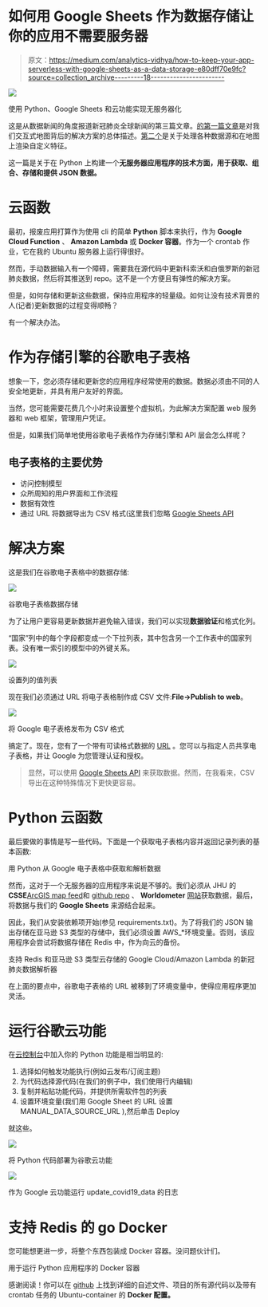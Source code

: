 # 如何用 Google Sheets 作为数据存储让你的应用不需要服务器

> 原文：<https://medium.com/analytics-vidhya/how-to-keep-your-app-serverless-with-google-sheets-as-a-data-storage-e80dff70e9fc?source=collection_archive---------18----------------------->

![](img/995a73d9352a2767a7c26d1d58c00403.png)

使用 Python、Google Sheets 和云功能实现无服务器化

这是从数据新闻的角度报道新冠肺炎全球新闻的第三篇文章。[的第一篇文章](/@joeface/building-a-covid-19-map-using-django-leafletjs-google-spreadsheets-and-s3-cloud-storage-75bb522771f9)是对我们交互式地图背后的解决方案的总体描述。[第二个](/@joeface/extra-f549a4a0fc4f)是关于处理各种数据源和在地图上渲染自定义特征。

这一篇是关于在 Python 上构建一个**无服务器应用程序的技术方面，用于获取、组合、存储和提供 JSON 数据。**

# 云函数

最初，报废应用打算作为使用 cli 的简单 **Python** 脚本来执行，作为 **Google Cloud Function** 、 **Amazon Lambda** 或 **Docker 容器**。作为一个 crontab 作业，它在我的 Ubuntu 服务器上运行得很好。

然而，手动数据输入有一个障碍，需要我在源代码中更新科索沃和白俄罗斯的新冠肺炎数据，然后将其推送到 repo。这不是一个方便且有弹性的解决方案。

但是，如何存储和更新这些数据，保持应用程序的轻量级。如何让没有技术背景的人(记者)更新数据的过程变得顺畅？

有一个解决办法。

# 作为存储引擎的谷歌电子表格

想象一下，您必须存储和更新您的应用程序经常使用的数据。数据必须由不同的人安全地更新，并具有用户友好的界面。

当然，您可能需要花费几个小时来设置整个虚拟机，为此解决方案配置 web 服务器和 web 框架，管理用户凭证。

但是，如果我们简单地使用谷歌电子表格作为存储引擎和 API 层会怎么样呢？

## 电子表格的主要优势

*   访问控制模型
*   众所周知的用户界面和工作流程
*   数据有效性
*   通过 URL 将数据导出为 CSV 格式(这里我们忽略 [Google Sheets API](https://developers.google.com/sheets/api/quickstart/python)

# 解决方案

这是我们在谷歌电子表格中的数据存储:

![](img/20cface44ea39ba4df56a211ea2b0dfd.png)

谷歌电子表格数据存储

为了让用户更容易更新数据并避免输入错误，我们可以实现**数据验证**和格式化列。

“国家”列中的每个字段都变成一个下拉列表，其中包含另一个工作表中的国家列表。没有唯一索引的模型中的外键关系。

![](img/19ad8102ae4b8fffb919094c82014139.png)

设置列的值列表

现在我们必须通过 URL 将电子表格制作成 CSV 文件:**File→Publish to web**。

![](img/a90132c4d83a4febae28d5c30e33ed12.png)

将 Google 电子表格发布为 CSV 格式

搞定了。现在，您有了一个带有可读格式数据的 [URL](https://docs.google.com/spreadsheets/d/e/2PACX-1vSZ_YhO6H0Q-dBX1sifVmDN9nonyx0xBePvqsU6NdsJJVO-B1MdBRXRCjHo9NBlYpl96AZai8_HGXKa/pub?gid=0&single=true&output=csv) 。您可以与指定人员共享电子表格，并让 Google 为您管理认证和授权。

> 显然，可以使用 [Google Sheets API](https://developers.google.com/sheets/api/quickstart/python) 来获取数据。然而，在我看来，CSV 导出在这种特殊情况下更快更容易。

# Python 云函数

最后要做的事情是写一些代码。下面是一个获取电子表格内容并返回记录列表的基本函数:

用 Python 从 Google 电子表格中获取和解析数据

然而，这对于一个无服务器的应用程序来说是不够的。我们必须从 JHU 的**CSSE**[ArcGIS map feed](https://services1.arcgis.com/0MSEUqKaxRlEPj5g/arcgis/rest/services/ncov_cases/FeatureServer/2/query?f=json&where=1%3D1&returnGeometry=false&spatialRel=esriSpatialRelIntersects&outFields=*&orderByFields=OBJECTID%20ASC&outSR=102100&resultOffset=0&resultRecordCount=250&cacheHint=true&quantizationParameters=%7B%22mode%22%3A%22edit%22%7D)和 [github repo](https://github.com/CSSEGISandData/COVID-19/) 、 **Worldometer** [网站](https://www.worldometers.info/coronavirus/)获取数据，最后，将数据与我们的 **Google Sheets** 来源结合起来。

因此，我们从安装依赖项开始(参见 requirements.txt)。为了将我们的 JSON 输出存储在亚马逊 S3 类型的存储中，我们必须设置 AWS_*环境变量。否则，该应用程序会尝试将数据存储在 Redis 中，作为向云的备份。

支持 Redis 和亚马逊 S3 类型云存储的 Google Cloud/Amazon Lambda 的新冠肺炎数据解析器

在上面的要点中，谷歌电子表格的 URL 被移到了环境变量中，使得应用程序更加灵活。

# 运行谷歌云功能

在[云控制台](https://console.cloud.google.com/functions)中加入你的 Python 功能是相当明显的:

1.  选择如何触发功能执行(例如云发布/订阅主题)
2.  为代码选择源代码(在我们的例子中，我们使用行内编辑)
3.  复制并粘贴功能代码，并提供所需软件包的列表
4.  设置环境变量(我们用 Google Sheet 的 URL 设置 MANUAL_DATA_SOURCE_URL ),然后单击 Deploy

就这些。

![](img/56f8755a0f3110948a71da4cde417a98.png)

将 Python 代码部署为谷歌云功能

![](img/7913a3c8778aef1777db4759b7483752.png)

作为 Google 云功能运行 update_covid19_data 的日志

# 支持 Redis 的 go Docker

您可能想更进一步，将整个东西包装成 Docker 容器。没问题伙计们。

用于运行 Python 应用程序的 Docker 容器

感谢阅读！你可以在 [github](https://github.com/joeface/COVID-19-Data-Fabric) 上找到详细的自述文件、项目的所有源代码以及带有 crontab 任务的 Ubuntu-container 的 **Docker 配置。**